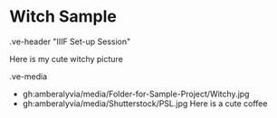 # Witch Sample

.ve-header "IIIF Set-up Session"

Here is my cute witchy picture

.ve-media
   - gh:amberalyvia/media/Folder-for-Sample-Project/Witchy.jpg 
   - gh:amberalyvia/media/Shutterstock/PSL.jpg 
Here is a cute coffee